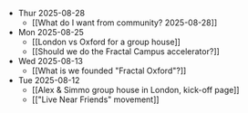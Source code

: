 - Thur 2025-08-28
	- [[What do I want from community? 2025-08-28]]
- Mon 2025-08-25 
	- [[London vs Oxford for a group house]]
	- [[Should we do the Fractal Campus accelerator?]]
- Wed 2025-08-13
	- [[What is we founded "Fractal Oxford"?]]
- Tue 2025-08-12
	- [[Alex & Simmo group house in London, kick-off page]]
	- [["Live Near Friends" movement]]